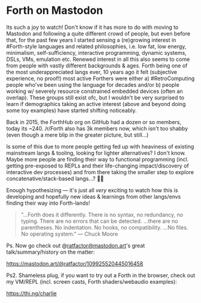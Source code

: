 # Forth on Mastodon

Its such a joy to watch! Don't know if it has more to do with moving to Mastodon
and following a quite different crowd of people, but even before that, for the
past few years I started sensing a (re)growing interest in #Forth-style
languages and related philosophies, i.e. low fat, low energy, minimalism,
self-sufficiency, interactive programming, dynamic systems, DSLs, VMs, emulation
etc. Renewed interest in all this also seems to come from people with vastly
different backgrounds & ages. Forth being one of the most underappreciated langs
ever, 10 years ago it felt (subjective experience, no proof!) most active
Forthers were either a) #RetroComputing people who've been using the language
for decades and/or b) people working w/ severely resource constrained embedded
devices (often an overlap). These groups still exist ofc, but I wouldn't be very
surprised to learn if demographics taking an active interest (above and beyond
doing some toy examples) have started shifting noticeably.

Back in 2015, the ForthHub org on GitHub had a dozen or so members, today its
~240. /r/Forth also has 3k members now, which isn't too shabby (even though a
mere blip in the greater picture, but still...)

Is some of this due to more people getting fed up with heaviness of existing
mainstream langs & tooling, looking for lighter alternatives? I don't know.
Maybe more people are finding their way to functional programming (incl. getting
pre-exposed to REPLs and their life-changing impact/discovery of interactive dev
processes) and from there taking the smaller step to explore
concatenative/stack-based langs...? 🤷‍♂️

Enough hypothesizing — it's just all _very_ exciting to watch how this is
developing and hopefully new ideas & learnings from other langs/envs finding
their way into Forth-lands!

> "…Forth does it differently. There is no syntax, no redundancy, no typing.
> There are no errors that can be detected. …there are no parentheses. No
> indentation. No hooks, no compatibility. …No files. No operating system." —
> Chuck Moore

Ps. Now go check out @ratfactor@mastodon.art's great talk/summary/history on the
matter:

https://mastodon.art/@ratfactor/109925520445016458

Ps2. Shameless plug, if you want to try out a Forth in the browser, check out my
VM/REPL (incl. screen casts, Forth shaders/webaudio examples):

https://thi.ng/charlie
